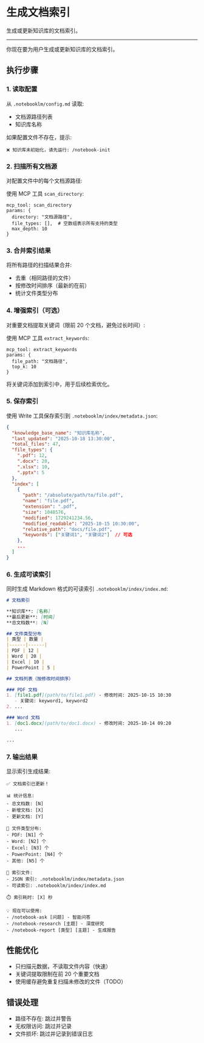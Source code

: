 # 生成文档索引

生成或更新知识库的文档索引。

---

你现在要为用户生成或更新知识库的文档索引。

## 执行步骤

### 1. 读取配置

从 `.notebooklm/config.md` 读取:
- 文档源路径列表
- 知识库名称

如果配置文件不存在，提示:
```
❌ 知识库未初始化，请先运行: /notebook-init
```

### 2. 扫描所有文档源

对配置文件中的每个文档源路径:

使用 MCP 工具 `scan_directory`:
```
mcp_tool: scan_directory
params: {
  directory: "文档源路径",
  file_types: [],  # 空数组表示所有支持的类型
  max_depth: 10
}
```

### 3. 合并索引结果

将所有路径的扫描结果合并:
- 去重（相同路径的文件）
- 按修改时间排序（最新的在前）
- 统计文件类型分布

### 4. 增强索引（可选）

对重要文档提取关键词（限前 20 个文档，避免过长时间）:

使用 MCP 工具 `extract_keywords`:
```
mcp_tool: extract_keywords
params: {
  file_path: "文档路径",
  top_k: 10
}
```

将关键词添加到索引中，用于后续检索优化。

### 5. 保存索引

使用 Write 工具保存索引到 `.notebooklm/index/metadata.json`:

```json
{
  "knowledge_base_name": "知识库名称",
  "last_updated": "2025-10-18 13:30:00",
  "total_files": 47,
  "file_types": {
    ".pdf": 12,
    ".docx": 20,
    ".xlsx": 10,
    ".pptx": 5
  },
  "index": [
    {
      "path": "/absolute/path/to/file.pdf",
      "name": "file.pdf",
      "extension": ".pdf",
      "size": 1048576,
      "modified": 1729241234.56,
      "modified_readable": "2025-10-15 10:30:00",
      "relative_path": "docs/file.pdf",
      "keywords": ["关键词1", "关键词2"]  // 可选
    },
    ...
  ]
}
```

### 6. 生成可读索引

同时生成 Markdown 格式的可读索引 `.notebooklm/index/index.md`:

```markdown
# 文档索引

**知识库**: [名称]
**最后更新**: [时间]
**总文档数**: [N]

## 文件类型分布
| 类型 | 数量 |
|------|------|
| PDF | 12 |
| Word | 20 |
| Excel | 10 |
| PowerPoint | 5 |

## 文档列表（按修改时间排序）

### PDF 文档
1. [file1.pdf](path/to/file1.pdf) - 修改时间: 2025-10-15 10:30
   - 关键词: keyword1, keyword2
2. ...

### Word 文档
1. [doc1.docx](path/to/doc1.docx) - 修改时间: 2025-10-14 09:20
   ...

...
```

### 7. 输出结果

显示索引生成结果:
```
✅ 文档索引已更新！

📊 统计信息:
- 总文档数: [N]
- 新增文档: [X]
- 更新文档: [Y]

📁 文件类型分布:
- PDF: [N1] 个
- Word: [N2] 个
- Excel: [N3] 个
- PowerPoint: [N4] 个
- 其他: [N5] 个

📝 索引文件:
- JSON 索引: .notebooklm/index/metadata.json
- 可读索引: .notebooklm/index/index.md

⏱️ 索引耗时: [X] 秒

💡 现在可以使用:
- /notebook-ask [问题] - 智能问答
- /notebook-research [主题] - 深度研究
- /notebook-report [类型] [主题] - 生成报告
```

## 性能优化

- 只扫描元数据，不读取文件内容（快速）
- 关键词提取限制在前 20 个重要文档
- 使用缓存避免重复扫描未修改的文件（TODO）

## 错误处理

- 路径不存在: 跳过并警告
- 无权限访问: 跳过并记录
- 文件损坏: 跳过并记录到错误日志
